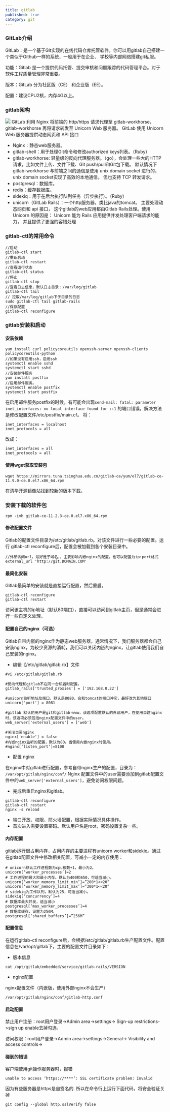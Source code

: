 ```yaml
---
title: gitlab
published: true
category: git
---
```


### GitLab介绍
GitLab：是一个基于Git实现的在线代码仓库托管软件，你可以用gitlab自己搭建一个类似于Github一样的系统，一般用于在企业、
学校等内部网络搭建git私服。

功能：Gitlab 是一个提供代码托管、提交审核和问题跟踪的代码管理平台。对于软件工程质量管理非常重要。

版本：GitLab 分为社区版（CE） 和企业版（EE）。  

配置：建议CPU2核，内存4G以上。


### gitlab架构
![](assets/git/gitlab-structure.png)
GitLab 利用 Nginx 将前端的 http/https 请求代理至 gitlab-workhorse，gitlab-workhorse 再将请求转发至 Unicorn Web 服务器。
GitLab 使用 Unicorn Web 服务器提供动态网页和 API 接口

- Nginx：静态web服务器。
- gitlab-shell：用于处理Git命令和修改authorized keys列表。（Ruby）
- gitlab-workhorse: 轻量级的反向代理服务器。（go），会处理一些大的HTTP请求，比如文件上传、文件下载、Git push/pull和Git包下载。
默认情况下 gitlab-workhorse 与前端之间的通信是使用 unix domain socket 进行的，unix domain socket实现了高效的本地通信。
但也支持 TCP 转发请求。
- postgresql：数据库。
- redis：缓存数据库。
- sidekiq：用于在后台执行队列任务（异步执行）。（Ruby）
- unicorn（GitLab Rails）：一个http服务器，类比java的tomcat。 主要处理动态网页和 api 接口，
这个gitlab的web应用都由Gitlab Rails处理。使用 Unicorn 的原因是： Unicorn 能为 Rails 应用提供并发处理客户端请求的能力，
并且提供了更强的容错处理

### gitlab-ctl的常用命令
```
//启动
gitlab-ctl start
//重新启动
gitlab-ctl restart
//查看运行状态
gitlab-ctl status
//停止
gitlab-ctl stop
//查看日志信息，默认日志目录：/var/log/gitlab
gitlab-ctl tail
// 拉取/var/log/gitlab下子目录的日志
sudo gitlab-ctl tail gitlab-rails
//保存配置
gitlab-ctl reconfigure
```

### gitlab安装和启动
#### 安装依赖
```
yum install curl policycoreutils openssh-server openssh-clients policycoreutils-python
//如果没有启用ssh，启用ssh
systemctl enable sshd
systemctl start sshd
//安装邮件服务
yum install postfix
//启用邮件服务。
systemctl enable postfix
systemctl start postfix
```
在启用邮件服务postfix的时候，有可能会出现`send-mail: fatal: parameter inet_interfaces: no local interface found for ::1`
的端口错误，解决方法是修改配置文件/etc/postfix/main.cf。
将：
```
inet_interfaces = localhost
inet_protocols = all
```
改成：
```
inet_interfaces = all
inet_protocols = all
```
#### 使用wget获取安装包
```
wget https://mirrors.tuna.tsinghua.edu.cn/gitlab-ce/yum/el7/gitlab-ce-11.9.0-ce.0.el7.x86_64.rpm
```
在清华开源镜像站找到较新的版本下载。

### 安装下载的软件包
```
rpm -ivh gitlab-ce-11.2.3-ce.0.el7.x86_64.rpm
```

#### 修改配置文件
Gitlab的配置文件目录为/etc/gitlab/gitlab.rb。对该文件进行一些必要的配置。运行 
gitlab-ctl reconfigure后，配置会被加载到各个安装目录中。
```
//外部访问url，最好是子域名，，主要影响内嵌nginx的配置。也可以配置为ip:port格式
external_url 'http://git.DOMAIN.COM' 
```

#### 最简化安装

Gitlab最简单的安装就是直接运行配置，然后重启。
```
gitlab-ctl reconfigure
gitlab-ctl restart
```
访问该主机的ip地址（默认80端口），直接可以访问到gitlab主页，但是通常会进行一些自定义处理。

#### 配置自己的nginx（可选）
Gitlab自带内嵌的nginx作为静态web服务器，通常情况下，我们服务器都会自己安装nginx，为较少资源的消耗，我们可以关闭内嵌的nginx，让gitlab使用我们自己安装的nginx。

- 编辑【/etc/gitlab/gitlab.rb】文件
```
#vi /etc/gitlab/gitlab.rb
 
#反向代理和gitlab不在同一台机器时配置。
gitlab_rails['trusted_proxies'] = ['192.168.0.22']
 
#unicorn监听地址及端口，默认是8080，会和tomcat的端口冲突，最好改为其他端口
unicorn['port'] = 8081
 
#gitlab 默认的用户是git和gitlab-www，该选项配置默认的外部用户，在使用自建nginx时，该选项必须包括nginx配置文件中的user。
web_server['external_users'] = ['web']
 
#关闭自带nginx
nginx['enable'] = false
#内嵌nginx监听的配置，默认为80。当使用内嵌nginx时使用。
#nginx[‘listen_port’]=8100
```

- 配置 nginx 

在nginx中对gitlab进行配置，参考自带nginx生产的配置，目录为：
`/var/opt/gitlab/nginx/conf/`
Nginx 配置文件中的user需要添加到gitlab配置文件中的`web_server['external_users']`，避免访问权限问题。

- 完成后重启nginx和gitlab。
```
gitlab-ctl reconfigure
gitlab-ctl restart
nginx -s reload 
```

- 端口开放、权限、防火墙配置，根据实际情况具体操作。
- 首次进入需要设置密码。默认用户名是root，密码设置复杂一些。

#### 内存配置
gitlab运行很占用内存，占用内存的主要进程有unicorn worker和sidekiq。通过在gitlab配置文件中修改相关配置，可减小一定的内存使用：
```
# unicorn默认工作进程数为cpu核数+1，最小为2。
unicorn[‘worker_processes’]=2
# 工作进程的最大和最小内存。默认为400和650，可适当减小。
unicorn[‘worker_memory_limit_min’]=”200*1<<20”
unicorn[‘worker_memory_limit_max’]=”300*1<<20”
# sidekiq为工作队列，默认为25，可适当减小。
sidekiq[‘concurrency’]=4
# 数据库最大并发，适当减小
postgresql[‘max_worker_processes’]=4
# 数据库缓存，设置为256M。
postgresql[‘shared_buffers’]=”256M”
```

#### 配置信息
在运行gitlab-ctl reconfigure后，会根据/etc/gitlab/gitlab.rb生产配置文件。配置信息在/var/opt/gitlab下，主要的配置文件目录如下：

* 版本信息
```
cat /opt/gitlab/embedded/service/gitlab-rails/VERSION
```
* nginx配置

nginx配置文件（内嵌版，使用外部nginx不会生产）
```
/var/opt/gitlab/nginx/conf/gitlab-http.conf
```
#### 启动配置

禁止用户注册：root用户登录->Admin area->settings-> Sign-up restrictions->sign up enable去掉勾选。

访问权限：root用户登录->Admin area->settings->General-> Visibility and access controls->

#### 碰到的错误
客户端使用git操作服务器时，报错
```
unable to access ‘https://****’: SSL certificate problem: Invalid   
```
因为有些服务器是https是自签名的. 所以在命令行上运行下面代码，将安全验证关掉
```
git config --global http.sslVerify false 
```
